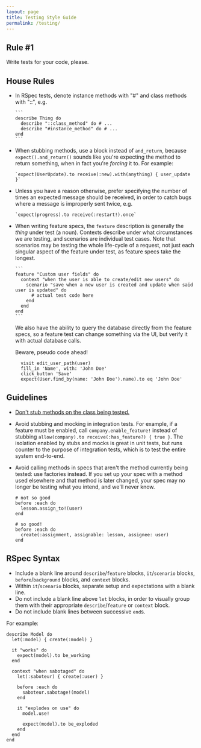 ```yaml
---
layout: page
title: Testing Style Guide
permalink: /testing/
---
```


## Rule #1

Write tests for your code, please.

## House Rules

- In RSpec tests, denote instance methods with "#" and class methods with "::", e.g.
  
      ```
      describe Thing do
        describe "::class_method" do # ...
        describe "#instance_method" do # ...
      end
      ```

- When stubbing methods, use a block instead of `and_return`, because `expect().and_return()` sounds like you're expecting the method to return something, when in fact you're *forcing* it to. For example:

      `expect(UserUpdate).to receive(:new).with(anything) { user_update }`

- Unless you have a reason otherwise, prefer specifying the number of times an expected message should be received, in order to catch bugs where a message is improperly sent twice, e.g.

      `expect(progress).to receive(:restart!).once`
  
- When writing feature specs, the `feature` description is generally the *thing* under test (a noun). Contexts describe under what circumstances we are testing, and scenarios are individual test cases. Note that scenarios may be testing the whole life-cycle of a request, not just each singular aspect of the feature under test, as feature specs take the longest.

      ```
      feature "Custom user fields" do
        context "when the user is able to create/edit new users" do
          scenario "save when a new user is created and update when said user is updated" do
            # actual test code here
          end
        end
      end
      ```
      
  We also have the ability to query the database directly from the feature specs, so a feature test can change something via the UI, but verify it with actual database calls.
  
  Beware, pseudo code ahead!
  ```
    visit edit_user_path(user)
    fill_in 'Name', with: 'John Doe'
    click_button 'Save'
    expect(User.find_by(name: 'John Doe').name).to eq 'John Doe'
  ```

## Guidelines

- [Don't stub methods on the class being tested.](https://robots.thoughtbot.com/don-t-stub-the-system-under-test)
- Avoid stubbing and mocking in integration tests. For example, if a feature must be enabled, call `company.enable_feature!` instead of stubbing `allow(company).to receive(:has_feature?) { true }`. The isolation enabled by stubs and mocks is great in unit tests, but runs counter to the purpose of integration tests, which is to test the entire system end-to-end.
- Avoid calling methods in specs that aren't the method currently being tested: use factories instead. If you set up your spec with a method used elsewhere and that method is later changed, your spec may no longer be testing what you intend, and we'll never know.

      # not so good
      before :each do
        lesson.assign_to!(user)
      end
      
      # so good!
      before :each do
        create(:assignment, assignable: lesson, assignee: user)
      end

## RSpec Syntax

- Include a blank line around `describe`/`feature` blocks, `it`/`scenario` blocks, `before`/`background` blocks, and `context` blocks.
- Within `it`/`scenario` blocks, separate setup and expectations with a blank line.
- Do not include a blank line above `let` blocks, in order to visually group them with their appropriate `describe`/`feature` or `context` block.
- Do not include blank lines between successive `end`s.

For example:
 
    describe Model do
      let(:model) { create(:model) }

      it "works" do
        expect(model).to be_working
      end

      context "when sabotaged" do
        let(:saboteur) { create(:user) }

        before :each do
          saboteur.sabotage!(model)
        end

        it "explodes on use" do
          model.use!
        
          expect(model).to be_exploded
        end
      end  
    end
